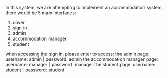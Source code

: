 In this system, we are attempting to implement an accommodation system, there would be 5 main interfaces:

1. cover
2. sign in
3. admin
4. accommodation manager
5. student

when accessing the sign in, please enter to access:
the admin page: 
    username: admin | password: admin
the accommodation manager page: 
    username: manager | password: manager
the student page: 
    username: student | password: student

